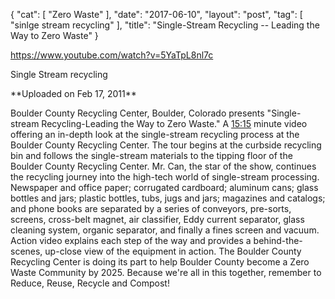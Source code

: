{
   "cat": [
      "Zero Waste"
   ],
   "date": "2017-06-10",
   "layout": "post",
   "tag": [
      "sinlge stream recycling"
   ],
   "title": "Single-Stream Recycling -- Leading the Way to Zero Waste"
}

https://www.youtube.com/watch?v=5YaTpL8nl7c

Single Stream recycling
<div id="watch-uploader-info">**Uploaded on Feb 17, 2011**</div>
<div id="watch-description-text" class="">

Boulder County Recycling Center, Boulder, Colorado presents "Single-stream Recycling-Leading the Way to Zero Waste." A [15:15](https://www.youtube.com/watch?v=5YaTpL8nl7c#) minute video offering an in-depth look at the single-stream recycling process at the Boulder County Recycling Center. The tour begins at the curbside recycling bin and follows the single-stream materials to the tipping floor of the Boulder County Recycling Center. Mr. Can, the star of the show, continues the recycling journey into the high-tech world of single-stream processing. Newspaper and office paper; corrugated cardboard; aluminum cans; glass bottles and jars; plastic bottles, tubs, jugs and jars; magazines and catalogs; and phone books are separated by a series of conveyors, pre-sorts, screens, cross-belt magnet, air classifier, Eddy current separator, glass cleaning system, organic separator, and finally a fines screen and vacuum. Action video explains each step of the way and provides a behind-the-scenes, up-close view of the equipment in action. The Boulder County Recycling Center is doing its part to help Boulder County become a Zero Waste Community by 2025. Because we're all in this together, remember to Reduce, Reuse, Recycle and Compost!

</div>
&nbsp;